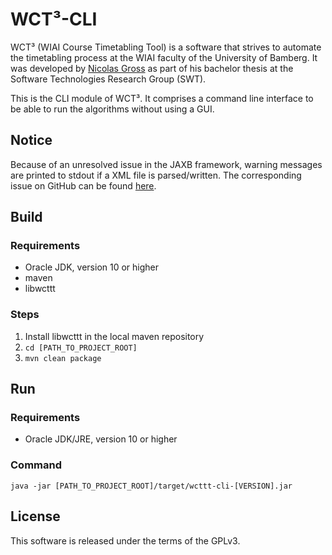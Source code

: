 # WCT³-CLI

WCT³ (WIAI Course Timetabling Tool) is a software that strives to automate the 
timetabling process at the WIAI faculty of the University of Bamberg. It was 
developed by [Nicolas Gross](https://github.com/nicolasgross) as part of his 
bachelor thesis at the Software Technologies Research Group (SWT).

This is the CLI module of WCT³. It comprises a command line interface to be 
able to run the algorithms without using a GUI.


## Notice

Because of an unresolved issue in the JAXB framework, warning messages are
printed to stdout if a XML file is parsed/written. The corresponding issue on 
GitHub can be found [here](https://github.com/javaee/jaxb-v2/issues/1197).


## Build

### Requirements

- Oracle JDK, version 10 or higher
- maven
- libwcttt

### Steps

1. Install libwcttt in the local maven repository
2. `cd [PATH_TO_PROJECT_ROOT]`
3. `mvn clean package` 


## Run

### Requirements

- Oracle JDK/JRE, version 10 or higher

### Command

`java -jar [PATH_TO_PROJECT_ROOT]/target/wcttt-cli-[VERSION].jar`


## License

This software is released under the terms of the GPLv3.
